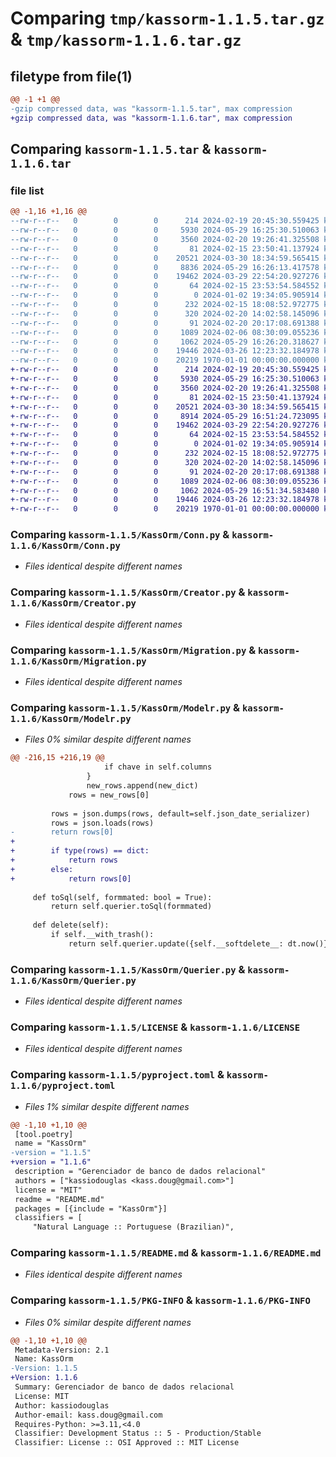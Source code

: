 # Comparing `tmp/kassorm-1.1.5.tar.gz` & `tmp/kassorm-1.1.6.tar.gz`

## filetype from file(1)

```diff
@@ -1 +1 @@
-gzip compressed data, was "kassorm-1.1.5.tar", max compression
+gzip compressed data, was "kassorm-1.1.6.tar", max compression
```

## Comparing `kassorm-1.1.5.tar` & `kassorm-1.1.6.tar`

### file list

```diff
@@ -1,16 +1,16 @@
--rw-r--r--   0        0        0      214 2024-02-19 20:45:30.559425 kassorm-1.1.5/KassOrm/__init__.py
--rw-r--r--   0        0        0     5930 2024-05-29 16:25:30.510063 kassorm-1.1.5/KassOrm/Conn.py
--rw-r--r--   0        0        0     3560 2024-02-20 19:26:41.325508 kassorm-1.1.5/KassOrm/Creator.py
--rw-r--r--   0        0        0       81 2024-02-15 23:50:41.137924 kassorm-1.1.5/KassOrm/Factory.py
--rw-r--r--   0        0        0    20521 2024-03-30 18:34:59.565415 kassorm-1.1.5/KassOrm/Migration.py
--rw-r--r--   0        0        0     8836 2024-05-29 16:26:13.417578 kassorm-1.1.5/KassOrm/Modelr.py
--rw-r--r--   0        0        0    19462 2024-03-29 22:54:20.927276 kassorm-1.1.5/KassOrm/Querier.py
--rw-r--r--   0        0        0       64 2024-02-15 23:53:54.584552 kassorm-1.1.5/KassOrm/Seeder.py
--rw-r--r--   0        0        0        0 2024-01-02 19:34:05.905914 kassorm-1.1.5/KassOrm/stubs/__init__.py
--rw-r--r--   0        0        0      232 2024-02-15 18:08:52.972775 kassorm-1.1.5/KassOrm/stubs/migration_alter.stub
--rw-r--r--   0        0        0      320 2024-02-20 14:02:58.145096 kassorm-1.1.5/KassOrm/stubs/migration_create.stub
--rw-r--r--   0        0        0       91 2024-02-20 20:17:08.691388 kassorm-1.1.5/KassOrm/stubs/model.stub
--rw-r--r--   0        0        0     1089 2024-02-06 08:30:09.055236 kassorm-1.1.5/LICENSE
--rw-r--r--   0        0        0     1062 2024-05-29 16:26:20.318627 kassorm-1.1.5/pyproject.toml
--rw-r--r--   0        0        0    19446 2024-03-26 12:23:32.184978 kassorm-1.1.5/README.md
--rw-r--r--   0        0        0    20219 1970-01-01 00:00:00.000000 kassorm-1.1.5/PKG-INFO
+-rw-r--r--   0        0        0      214 2024-02-19 20:45:30.559425 kassorm-1.1.6/KassOrm/__init__.py
+-rw-r--r--   0        0        0     5930 2024-05-29 16:25:30.510063 kassorm-1.1.6/KassOrm/Conn.py
+-rw-r--r--   0        0        0     3560 2024-02-20 19:26:41.325508 kassorm-1.1.6/KassOrm/Creator.py
+-rw-r--r--   0        0        0       81 2024-02-15 23:50:41.137924 kassorm-1.1.6/KassOrm/Factory.py
+-rw-r--r--   0        0        0    20521 2024-03-30 18:34:59.565415 kassorm-1.1.6/KassOrm/Migration.py
+-rw-r--r--   0        0        0     8914 2024-05-29 16:51:24.723095 kassorm-1.1.6/KassOrm/Modelr.py
+-rw-r--r--   0        0        0    19462 2024-03-29 22:54:20.927276 kassorm-1.1.6/KassOrm/Querier.py
+-rw-r--r--   0        0        0       64 2024-02-15 23:53:54.584552 kassorm-1.1.6/KassOrm/Seeder.py
+-rw-r--r--   0        0        0        0 2024-01-02 19:34:05.905914 kassorm-1.1.6/KassOrm/stubs/__init__.py
+-rw-r--r--   0        0        0      232 2024-02-15 18:08:52.972775 kassorm-1.1.6/KassOrm/stubs/migration_alter.stub
+-rw-r--r--   0        0        0      320 2024-02-20 14:02:58.145096 kassorm-1.1.6/KassOrm/stubs/migration_create.stub
+-rw-r--r--   0        0        0       91 2024-02-20 20:17:08.691388 kassorm-1.1.6/KassOrm/stubs/model.stub
+-rw-r--r--   0        0        0     1089 2024-02-06 08:30:09.055236 kassorm-1.1.6/LICENSE
+-rw-r--r--   0        0        0     1062 2024-05-29 16:51:34.583480 kassorm-1.1.6/pyproject.toml
+-rw-r--r--   0        0        0    19446 2024-03-26 12:23:32.184978 kassorm-1.1.6/README.md
+-rw-r--r--   0        0        0    20219 1970-01-01 00:00:00.000000 kassorm-1.1.6/PKG-INFO
```

### Comparing `kassorm-1.1.5/KassOrm/Conn.py` & `kassorm-1.1.6/KassOrm/Conn.py`

 * *Files identical despite different names*

### Comparing `kassorm-1.1.5/KassOrm/Creator.py` & `kassorm-1.1.6/KassOrm/Creator.py`

 * *Files identical despite different names*

### Comparing `kassorm-1.1.5/KassOrm/Migration.py` & `kassorm-1.1.6/KassOrm/Migration.py`

 * *Files identical despite different names*

### Comparing `kassorm-1.1.5/KassOrm/Modelr.py` & `kassorm-1.1.6/KassOrm/Modelr.py`

 * *Files 0% similar despite different names*

```diff
@@ -216,15 +216,19 @@
                     if chave in self.columns
                 }
                 new_rows.append(new_dict)
             rows = new_rows[0]
 
         rows = json.dumps(rows, default=self.json_date_serializer)
         rows = json.loads(rows)
-        return rows[0]
+
+        if type(rows) == dict:
+            return rows
+        else:
+            return rows[0]
 
     def toSql(self, formmated: bool = True):
         return self.querier.toSql(formmated)
 
     def delete(self):
         if self.__with_trash():
             return self.querier.update({self.__softdelete__: dt.now()})
```

### Comparing `kassorm-1.1.5/KassOrm/Querier.py` & `kassorm-1.1.6/KassOrm/Querier.py`

 * *Files identical despite different names*

### Comparing `kassorm-1.1.5/LICENSE` & `kassorm-1.1.6/LICENSE`

 * *Files identical despite different names*

### Comparing `kassorm-1.1.5/pyproject.toml` & `kassorm-1.1.6/pyproject.toml`

 * *Files 1% similar despite different names*

```diff
@@ -1,10 +1,10 @@
 [tool.poetry]
 name = "KassOrm"
-version = "1.1.5"
+version = "1.1.6"
 description = "Gerenciador de banco de dados relacional"
 authors = ["kassiodouglas <kass.doug@gmail.com>"]
 license = "MIT"
 readme = "README.md"
 packages = [{include = "KassOrm"}]
 classifiers = [
     "Natural Language :: Portuguese (Brazilian)",
```

### Comparing `kassorm-1.1.5/README.md` & `kassorm-1.1.6/README.md`

 * *Files identical despite different names*

### Comparing `kassorm-1.1.5/PKG-INFO` & `kassorm-1.1.6/PKG-INFO`

 * *Files 0% similar despite different names*

```diff
@@ -1,10 +1,10 @@
 Metadata-Version: 2.1
 Name: KassOrm
-Version: 1.1.5
+Version: 1.1.6
 Summary: Gerenciador de banco de dados relacional
 License: MIT
 Author: kassiodouglas
 Author-email: kass.doug@gmail.com
 Requires-Python: >=3.11,<4.0
 Classifier: Development Status :: 5 - Production/Stable
 Classifier: License :: OSI Approved :: MIT License
```

